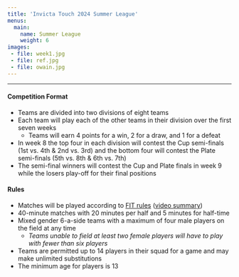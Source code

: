 ```yaml
---
title: 'Invicta Touch 2024 Summer League'
menus:
  main:
    name: Summer League
    weight: 6
images:
 - file: week1.jpg
 - file: ref.jpg
 - file: owain.jpg
---
```


---

#### Competition Format
* Teams are divided into two divisions of eight teams
* Each team will play each of the other teams in their division over the first seven weeks
  * Teams will earn 4 points for a win, 2 for a draw, and 1 for a defeat
* In week 8 the top four in each division will contest the Cup semi-finals (1st vs. 4th & 2nd vs. 3rd)
and the bottom four will contest the Plate semi-finals (5th vs. 8th & 6th vs. 7th)
* The semi-final winners will contest the Cup and Plate finals in week 9 while the losers play-off for their final positions

#### Rules
* Matches will be played according to [FIT rules](https://www.internationaltouch.org/media/FIT%205th%20Edition%20Rulebook.pdf)
([video summary](https://www.youtube.com/watch?v=4YHjW094-AY))
* 40-minute matches with 20 minutes per half and 5 minutes for half-time
* Mixed gender 6-a-side teams with a maximum of four male players on the field at any time
  * *Teams unable to field at least two female players will have to play with fewer than six players*
* Teams are permitted up to 14 players in their squad for a game and may make unlimited substitutions
* The minimum age for players is 13
